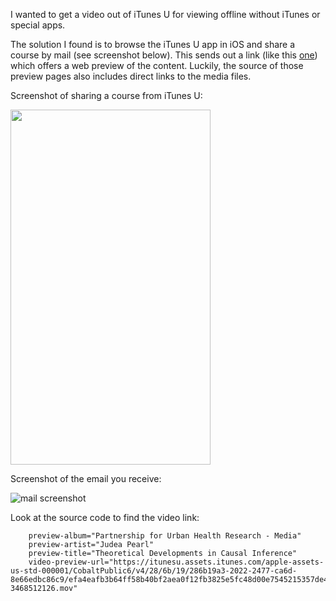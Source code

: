 I wanted to get a video out of iTunes U for viewing offline without iTunes or special apps.

The solution I found is to browse the iTunes U app in iOS and share a course by mail (see screenshot below).
This sends out a link (like this [one](https://itunes.apple.com/us/itunes-u/partnership-for-urban-health/id405936169?mt=10)) which offers a web preview of the content.
Luckily, the source of those preview pages also includes direct links to the media files.
  


Screenshot of sharing a course from iTunes U:

<img src="http://i61.tinypic.com/xpmst0.png" width="320" height="568" />

  

Screenshot of the email you receive:

![mail screenshot](http://i57.tinypic.com/34ysec3.png)
  

Look at the source code to find the video link:

        preview-album="Partnership for Urban Health Research - Media" 
        preview-artist="Judea Pearl" 
        preview-title="Theoretical Developments in Causal Inference" 
        video-preview-url="https://itunesu.assets.itunes.com/apple-assets-us-std-000001/CobaltPublic6/v4/28/6b/19/286b19a3-2022-2477-ca6d-8e66edbc86c9/efa4eafb3b64ff58b40bf2aea0f12fb3825e5fc48d00e7545215357de42dcd42-3468512126.mov"
